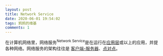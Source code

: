 ```yaml
---
layout: post
title: Network Service
date: 2020-06-01 19:54:02
tags: 鸦鸦的维基
comments: 1
---
```


在计算机网络里，网络服务<sup>Network Service</sup>是在运行在[应用层](https://zh.wikipedia.org/wiki/%E5%BA%94%E7%94%A8%E5%B1%82)或以上的应用，并提各种网络。网络服务的架构往往是 [客户端-服务器](https://zh.wikipedia.org/wiki/%E4%B8%BB%E5%BE%9E%E5%BC%8F%E6%9E%B6%E6%A7%8B)、[点对点](https://zh.wikipedia.org/wiki/%E5%B0%8D%E7%AD%89%E7%B6%B2%E8%B7%AF)。



